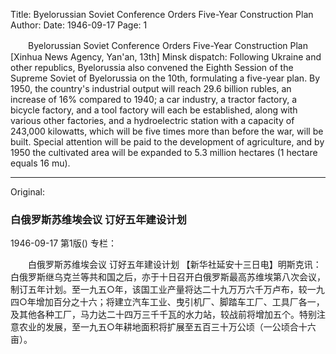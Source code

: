 Title: Byelorussian Soviet Conference Orders Five-Year Construction Plan
Author:
Date: 1946-09-17
Page: 1

　　Byelorussian Soviet Conference
    Orders Five-Year Construction Plan
    [Xinhua News Agency, Yan'an, 13th] Minsk dispatch: Following Ukraine and other republics, Byelorussia also convened the Eighth Session of the Supreme Soviet of Byelorussia on the 10th, formulating a five-year plan. By 1950, the country's industrial output will reach 29.6 billion rubles, an increase of 16% compared to 1940; a car industry, a tractor factory, a bicycle factory, and a tool factory will each be established, along with various other factories, and a hydroelectric station with a capacity of 243,000 kilowatts, which will be five times more than before the war, will be built. Special attention will be paid to the development of agriculture, and by 1950 the cultivated area will be expanded to 5.3 million hectares (1 hectare equals 16 mu).



<hr /> 

Original: 


### 白俄罗斯苏维埃会议  订好五年建设计划

1946-09-17
第1版()
专栏：

　　白俄罗斯苏维埃会议
    订好五年建设计划
    【新华社延安十三日电】明斯克讯：白俄罗斯继乌克兰等共和国之后，亦于十日召开白俄罗斯最高苏维埃第八次会议，制订五年计划。至一九五○年，该国工业产量将达二十九万万六千万卢布，较一九四○年增加百分之十六；将建立汽车工业、曳引机厂、脚踏车工厂、工具厂各一，及其他各种工厂，马力达二十四万三千千瓦的水力站，较战前将增加五个。特别注意农业的发展，至一九五○年耕地面积将扩展至五百三十万公顷（一公顷合十六亩）。
